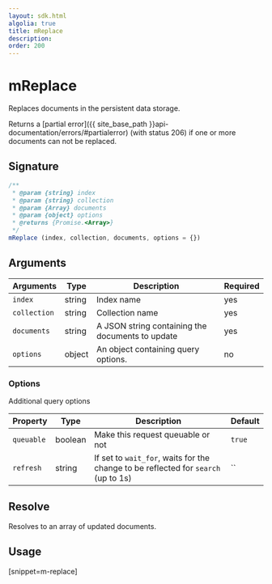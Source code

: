 ```yaml
---
layout: sdk.html
algolia: true
title: mReplace
description:
order: 200
---
```


# mReplace

Replaces documents in the persistent data storage.

Returns a [partial error]({{ site_base_path }}api-documentation/errors/#partialerror) (with status 206) if one or more documents can not be replaced.

## Signature

```javascript
/**
 * @param {string} index
 * @param {string} collection
 * @param {Array} documents
 * @param {object} options
 * @returns {Promise.<Array>}
 */
mReplace (index, collection, documents, options = {})
```

## Arguments

| Arguments | Type | Description | Required |
| --- | --- | --- | --- |
| `index` | string | Index name | yes |
| `collection` | string | Collection name | yes |
| `documents` | string | A JSON string containing the documents to update | yes |
| `options` | object | An object containing query options. | no |

### Options

Additional query options

| Property   | Type    | Description                       | Default |
| ---------- | ------- | --------------------------------- | ------- |
| `queuable` | boolean | Make this request queuable or not | `true`  |
| `refresh` | string | If set to `wait_for`, waits for the change to be reflected for `search` (up to 1s) | `` |

## Resolve

Resolves to an array of updated documents.

## Usage

[snippet=m-replace]
